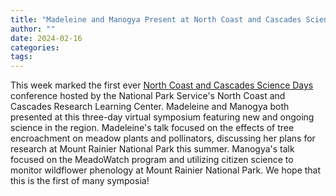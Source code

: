```yaml
---
title: "Madeleine and Manogya Present at North Coast and Cascades Science Days "
author: ""
date: 2024-02-16
categories:
tags: 
---
```

This week marked the first ever [North Coast and Cascades Science Days](https://www.nps.gov/rlc/northcoastcascades/science-days.htm) conference hosted by the National Park Service's North Coast and Cascades Research Learning Center. Madeleine and Manogya both presented at this three-day virtual symposium featuring new and ongoing science in the region. Madeleine's talk focused on the effects of tree encroachment on meadow plants and pollinators, discussing her plans for research at Mount Rainier National Park this summer. Manogya's talk focused on the MeadoWatch program and utilizing citizen science to monitor wildflower phenology at Mount Rainier National Park. We hope that this is the first of many symposia!